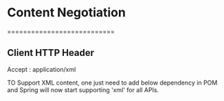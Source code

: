 # Content Negotiation
===========================

Client HTTP Header
-------------------------
Accept : application/xml

TO Support XML content, one just need to add below dependency in POM and Spring will now 
start supporting 'xml' for all APIs.
